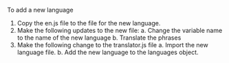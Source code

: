 To add a new language
1. Copy the en.js file to the file for the new language.
2. Make the following updates to the new file:
   a. Change the variable name to the name of the new language
   b. Translate the phrases
3. Make the following change to the translator.js file
   a. Import the new language file.
   b. Add the new language to the languages object.
